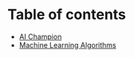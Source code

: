 # Table of contents

* [AI Champion](README.md)
* [Machine Learning Algorithms](machine-learning-algorithms.md)

